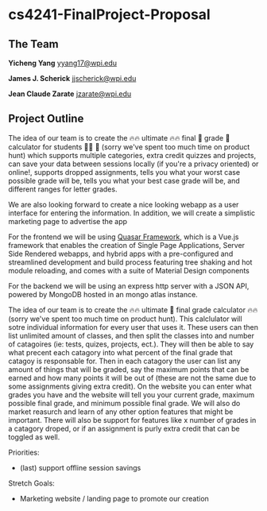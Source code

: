 # cs4241-FinalProject-Proposal

## The Team
**Yicheng Yang** yyang17@wpi.edu

**James J. Scherick** jjscherick@wpi.edu

**Jean Claude Zarate** jzarate@wpi.edu

## Project Outline
The idea of our team is to create the 🔥🔥 ultimate 🔥🔥 final 💪 grade 💯 calculator for students 👩‍🎓  🎉  (sorry we've spent too much time on product hunt) which supports multiple categories, extra credit quizzes and projects, can save your data between sessions locally (if you're a privacy oriented) or online!, supports dropped assignments, tells you what your worst case possible grade will be, tells you what your best case grade will be, and different ranges for letter grades.

We are also looking forward to create a nice looking webapp as a user interface for entering the information. In addition, we will create a simplistic marketing page to advertise the app

For the frontend we will be using [Quasar Framework](https://quasar.dev), which is a Vue.js framework that enables the creation of Single Page Applications, Server Side Rendered webapps, and hybrid apps with a pre-configured and streamlined development and build process featuring tree shaking and hot module reloading, and comes with a suite of Material Design components

For the backend we will be using an express http server with a JSON API, powered by MongoDB hosted in an mongo atlas instance.




The idea of our team is to create the 🔥🔥 ultimate 💪 final grade calculator 🔥🔥 (sorry we've spent too much time on product hunt). This calclulator will sotre individual information for every user that uses it. These users can then list unlimited amount of classes, and then split the classes into and number of catagoires (ie: tests, quizes, projects, ect.). They will then be able to say what precent each catagory into what percent of the final grade that catagoy is responsable for. Then in each catagory the user can list any amount of things that will be graded, say the maximum points that can be earned and how many points it will be out of (these are not the same due to some assignments giving extra credit). On the website you can enter what grades you have and the website will tell you your current grade, maximum possible final grade, and minimum possible final grade. We will also do market reasurch and learn of any other option features that might be important. There will also be support for features like x number of grades in a catagory droped, or if an assignment is purly extra credit that can be toggled as well.

Priorities:
  - (last) support offline session savings

Stretch Goals:
  - Marketing website / landing page to promote our creation
